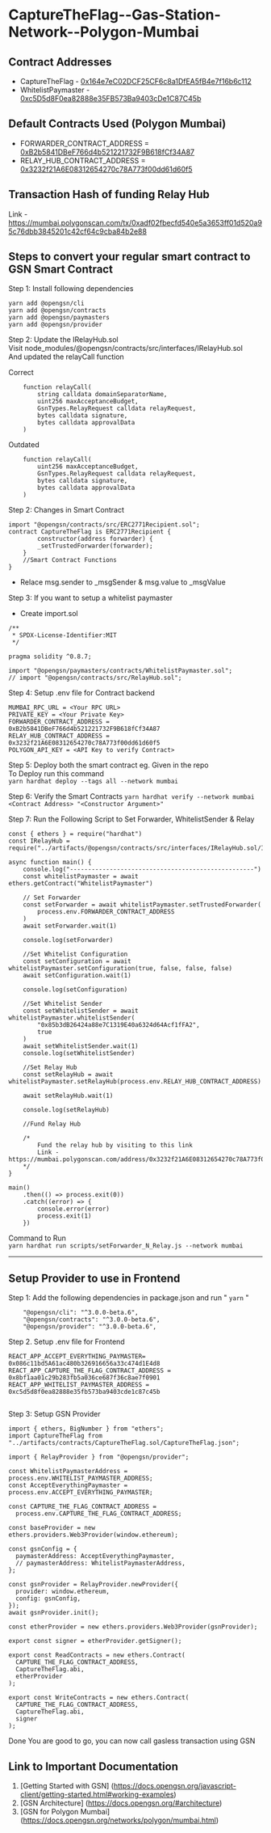 # CaptureTheFlag--Gas-Station-Network--Polygon-Mumbai

## Contract Addresses

- CaptureTheFlag - [0x164e7eC02DCF25CF6c8a1DfEA5fB4e7f16b6c112](https://mumbai.polygonscan.com/address/0x164e7ec02dcf25cf6c8a1dfea5fb4e7f16b6c112)
- WhitelistPaymaster - [0xc5D5d8F0ea82888e35FB573Ba9403cDe1C87C45b](https://mumbai.polygonscan.com/address/0xc5D5d8F0ea82888e35FB573Ba9403cDe1C87C45b)

## Default Contracts Used (Polygon Mumbai)

- FORWARDER_CONTRACT_ADDRESS = [0xB2b5841DBeF766d4b521221732F9B618fCf34A87](https://mumbai.polygonscan.com/address/0xB2b5841DBeF766d4b521221732F9B618fCf34A87)
- RELAY_HUB_CONTRACT_ADDRESS = [0x3232f21A6E08312654270c78A773f00dd61d60f5](https://mumbai.polygonscan.com/address/0x3232f21A6E08312654270c78A773f00dd61d60f5)

## Transaction Hash of funding Relay Hub

Link - https://mumbai.polygonscan.com/tx/0xadf02fbecfd540e5a3653ff01d520a95c76dbb3845201c42cf64c9cba84b2e88

## Steps to convert your regular smart contract to GSN Smart Contract

Step 1: Install following dependencies

```
yarn add @opengsn/cli
yarn add @opengsn/contracts
yarn add @opengsn/paymasters
yarn add @opengsn/provider

```

Step 2: Update the IRelayHub.sol  
Visit node_modules/@opengsn/contracts/src/interfaces/IRelayHub.sol  
And updated the relayCall function

Correct

```
    function relayCall(
        string calldata domainSeparatorName,
        uint256 maxAcceptanceBudget,
        GsnTypes.RelayRequest calldata relayRequest,
        bytes calldata signature,
        bytes calldata approvalData
    )
```

Outdated

```
    function relayCall(
        uint256 maxAcceptanceBudget,
        GsnTypes.RelayRequest calldata relayRequest,
        bytes calldata signature,
        bytes calldata approvalData
    )
```

Step 2: Changes in Smart Contract

```
import "@opengsn/contracts/src/ERC2771Recipient.sol";
contract CaptureTheFlag is ERC2771Recipient {
        constructor(address forwarder) {
        _setTrustedForwarder(forwarder);
    }
    //Smart Contract Functions
}
```

- Relace msg.sender to \_msgSender & msg.value to \_msgValue

Step 3: If you want to setup a whitelist paymaster

- Create import.sol

```
/**
 * SPDX-License-Identifier:MIT
 */

pragma solidity ^0.8.7;

import "@opengsn/paymasters/contracts/WhitelistPaymaster.sol";
// import "@opengsn/contracts/src/RelayHub.sol";

```

Step 4: Setup .env file for Contract backend

```
MUMBAI_RPC_URL = <Your RPC URL>
PRIVATE_KEY = <Your Private Key>
FORWARDER_CONTRACT_ADDRESS = 0xB2b5841DBeF766d4b521221732F9B618fCf34A87
RELAY_HUB_CONTRACT_ADDRESS = 0x3232f21A6E08312654270c78A773f00dd61d60f5
POLYGON_API_KEY = <API Key to verify Contract>

```

Step 5: Deploy both the smart contract
eg. Given in the repo  
To Deploy run this command  
`yarn hardhat deploy --tags all --network mumbai`

Step 6: Verify the Smart Contracts
`yarn hardhat verify --network mumbai <Contract Address> "<Constructor Argument>"`

Step 7: Run the Following Script to Set Forwarder, WhitelistSender & Relay

```
const { ethers } = require("hardhat")
const IRelayHub = require("../artifacts/@opengsn/contracts/src/interfaces/IRelayHub.sol/IRelayHub.json")

async function main() {
    console.log("---------------------------------------------------")
    const whitelistPaymaster = await ethers.getContract("WhitelistPaymaster")

    // Set Forwarder
    const setForwarder = await whitelistPaymaster.setTrustedForwarder(
        process.env.FORWARDER_CONTRACT_ADDRESS
    )
    await setForwarder.wait(1)

    console.log(setForwarder)

    //Set Whitelist Configuration
    const setConfiguration = await whitelistPaymaster.setConfiguration(true, false, false, false)
    await setConfiguration.wait(1)

    console.log(setConfiguration)

    //Set Whitelist Sender
    const setWhitelistSender = await whitelistPaymaster.whitelistSender(
        "0x85b3dB26424a88e7C1319E40a6324d64Acf1fFA2",
        true
    )
    await setWhitelistSender.wait(1)
    console.log(setWhitelistSender)

    //Set Relay Hub
    const setRelayHub = await whitelistPaymaster.setRelayHub(process.env.RELAY_HUB_CONTRACT_ADDRESS)

    await setRelayHub.wait(1)

    console.log(setRelayHub)

    //Fund Relay Hub

    /*
        Fund the relay hub by visiting to this link
        Link - https://mumbai.polygonscan.com/address/0x3232f21A6E08312654270c78A773f00dd61d60f5#writeContract#F2
    */
}

main()
    .then(() => process.exit(0))
    .catch((error) => {
        console.error(error)
        process.exit(1)
    })

```

Command to Run  
`yarn hardhat run scripts/setForwarder_N_Relay.js --network mumbai`

---

## Setup Provider to use in Frontend

Step 1: Add the following dependencies in package.json and run " `yarn` "

```
    "@opengsn/cli": "^3.0.0-beta.6",
    "@opengsn/contracts": "^3.0.0-beta.6",
    "@opengsn/provider": "^3.0.0-beta.6",
```

Step 2. Setup .env file for Frontend

```
REACT_APP_ACCEPT_EVERYTHING_PAYMASTER= 0x086c11bd5A61ac480b326916656a33c474d1E4d8
REACT_APP_CAPTURE_THE_FLAG_CONTRACT_ADDRESS = 0x8bf1aa01c29b283fb5a036ce687f36c8ae7f0901
REACT_APP_WHITELIST_PAYMASTER_ADDRESS = 0xc5d5d8f0ea82888e35fb573ba9403cde1c87c45b


```

Step 3: Setup GSN Provider

```
import { ethers, BigNumber } from "ethers";
import CaptureTheFlag from "../artifacts/contracts/CaptureTheFlag.sol/CaptureTheFlag.json";

import { RelayProvider } from "@opengsn/provider";

const WhitelistPaymasterAddress = process.env.WHITELIST_PAYMASTER_ADDRESS;
const AcceptEverythingPaymaster = process.env.ACCEPT_EVERYTHING_PAYMASTER;

const CAPTURE_THE_FLAG_CONTRACT_ADDRESS =
  process.env.CAPTURE_THE_FLAG_CONTRACT_ADDRESS;

const baseProvider = new ethers.providers.Web3Provider(window.ethereum);

const gsnConfig = {
  paymasterAddress: AcceptEverythingPaymaster,
  // paymasterAddress: WhitelistPaymasterAddress,
};

const gsnProvider = RelayProvider.newProvider({
  provider: window.ethereum,
  config: gsnConfig,
});
await gsnProvider.init();

const etherProvider = new ethers.providers.Web3Provider(gsnProvider);

export const signer = etherProvider.getSigner();

export const ReadContracts = new ethers.Contract(
  CAPTURE_THE_FLAG_CONTRACT_ADDRESS,
  CaptureTheFlag.abi,
  etherProvider
);

export const WriteContracts = new ethers.Contract(
  CAPTURE_THE_FLAG_CONTRACT_ADDRESS,
  CaptureTheFlag.abi,
  signer
);

```

Done You are good to go, you can now call gasless transaction using GSN

## Link to Important Documentation

1. [Getting Started with GSN] (https://docs.opengsn.org/javascript-client/getting-started.html#working-examples)
2. [GSN Architecture] (https://docs.opengsn.org/#architecture)
3. [GSN for Polygon Mumbai] (https://docs.opengsn.org/networks/polygon/mumbai.html)
